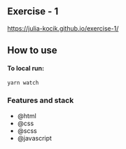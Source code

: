 ## Exercise - 1
https://julia-kocik.github.io/exercise-1/

## How to use

#### To local run:

`yarn watch`

### Features and stack

- @html
- @css
- @scss
- @javascript